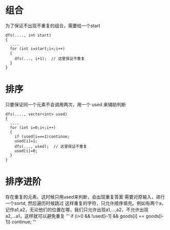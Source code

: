 # 组合
为了保证不出现不重复的组合，需要给一个start
```
dfs(...., int start)
{
  ....
  for (int i=start;i<;i++)
  {
    dfs(..., i+1);  // 这里保证不重复
  }
}
```
# 排序
只要保证同一个元素不会调用两次，用一个 used 来辅助判断
```
dfs(...., vector<int> used)
{
  ....
  for (int i=0;i<;i++)
  {
    if (used[i===1)continue;
    used[i]=1;
    dfs(..., used);  // 这里保证不重复
    used[i]=0;
  }
}
```

# 排序进阶
存在重复的元素，这时候只用used来判断，会出现重复答案
需要对原输入，进行一个sortd, 然后遍历时候跳过
这样重复的字符，只允许顺序填充。例如有两个a，记作a1,a2，无论他们的位置在哪，我们只允许出现a1,...,a2，不允许出现a2,...a1，这样就可以避免重复
‘’‘
 if (i>0 && !used[i-1] && goods[i] == goods[i-1]) continue;
’‘’
